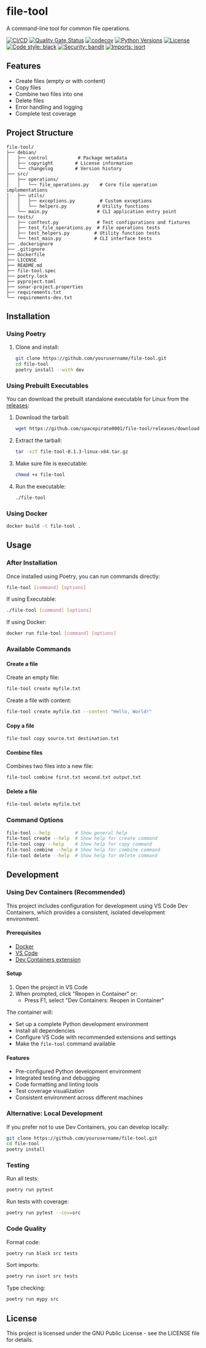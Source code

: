 # file-tool
A command-line tool for common file operations.

[![CI/CD](https://github.com/spacepirate0001/file-tool/actions/workflows/ci-cd.yml/badge.svg)](https://github.com/spacepirate0001/file-tool/actions/workflows/ci-cd.yml)
[![Quality Gate Status](https://sonarcloud.io/api/project_badges/measure?project=spacepirate0001_file-tool&metric=alert_status)](https://sonarcloud.io/summary/new_code?id=spacepirate0001_file-tool)
[![codecov](https://codecov.io/github/spacepirate0001/file-tool/graph/badge.svg?token=1442N8DE8H)](https://codecov.io/github/spacepirate0001/file-tool)
[![Python Versions](https://img.shields.io/badge/python-3.10%20%7C%203.11%20%7C%203.12-blue)](https://github.com/spacepirate0001/file-tool)
[![License](https://img.shields.io/github/license/spacepirate0001/file-tool)](https://github.com/spacepirate0001/file-tool/blob/main/LICENSE)
[![Code style: black](https://img.shields.io/badge/code%20style-black-000000.svg)](https://github.com/psf/black)
[![Security: bandit](https://img.shields.io/badge/security-bandit-yellow.svg)](https://github.com/PyCQA/bandit)
[![Imports: isort](https://img.shields.io/badge/%20imports-isort-%231674b1?style=flat&labelColor=ef8336)](https://pycqa.github.io/isort/)

## Features
- Create files (empty or with content)
- Copy files
- Combine two files into one
- Delete files
- Error handling and logging
- Complete test coverage

## Project Structure
```
file-tool/
├── debian/
│   ├── control           # Package metadata
│   ├── copyright        # License information
│   └── changelog        # Version history
├── src/
│   ├── operations/
│   │   └── file_operations.py    # Core file operation implementations
│   ├── utils/
│   │   ├── exceptions.py         # Custom exceptions
│   │   └── helpers.py           # Utility functions
│   └── main.py                  # CLI application entry point
├── tests/
│   ├── conftest.py              # Test configurations and fixtures
│   ├── test_file_operations.py  # File operations tests
│   ├── test_helpers.py         # Utility function tests
│   └── test_main.py            # CLI interface tests
├── .dockerignore
├── .gitignore
├── Dockerfile
├── LICENSE
├── README.md
├── file-tool.spec
├── poetry.lock
├── pyproject.toml
├── sonar-project.properties
├── requirements.txt
└── requirements-dev.txt
```

## Installation

### Using Poetry
1. Clone and install:
   ```bash
   git clone https://github.com/yourusername/file-tool.git
   cd file-tool
   poetry install --with dev
   ```

### Using Prebuilt Executables
You can download the prebuilt standalone executable for Linux from the [releases](https://github.com/spacepirate0001/file-tool/releases):

1. Download the tarball:
   ```bash
   wget https://github.com/spacepirate0001/file-tool/releases/download/v0.1.3/file-tool-0.1.3-linux-x64.tar.gz
   ```

2. Extract the tarball:
   ```bash
   tar -xzf file-tool-0.1.3-linux-x64.tar.gz
   ```

3. Make sure file is executable:
   ```bash
   chmod +x file-tool
   ```

4. Run the executable:
   ```bash
   ./file-tool
   ```

### Using Docker
```bash
docker build -t file-tool .
```

## Usage

### After Installation
Once installed using Poetry, you can run commands directly:
```bash
file-tool [command] [options]
```

If using Executable:
```bash
./file-tool [command] [options]
```

If using Docker:
```bash
docker run file-tool [command] [options]
```

### Available Commands

#### Create a file
Create an empty file:
```bash
file-tool create myfile.txt
```

Create a file with content:
```bash
file-tool create myfile.txt --content "Hello, World!"
```

#### Copy a file
```bash
file-tool copy source.txt destination.txt
```

#### Combine files
Combines two files into a new file:
```bash
file-tool combine first.txt second.txt output.txt
```

#### Delete a file
```bash
file-tool delete myfile.txt
```

### Command Options
```bash
file-tool --help         # Show general help
file-tool create --help  # Show help for create command
file-tool copy --help    # Show help for copy command
file-tool combine --help # Show help for combine command
file-tool delete --help  # Show help for delete command
```

## Development

### Using Dev Containers (Recommended)
This project includes configuration for development using VS Code Dev Containers, which provides a consistent, isolated development environment.

#### Prerequisites
- [Docker](https://www.docker.com/products/docker-desktop/)
- [VS Code](https://code.visualstudio.com/)
- [Dev Containers extension](https://marketplace.visualstudio.com/items?itemName=ms-vscode-remote.remote-containers)

#### Setup
1. Open the project in VS Code
2. When prompted, click "Reopen in Container" or:
   - Press F1, select "Dev Containers: Reopen in Container"

The container will:
- Set up a complete Python development environment
- Install all dependencies
- Configure VS Code with recommended extensions and settings
- Make the `file-tool` command available

#### Features
- Pre-configured Python development environment
- Integrated testing and debugging
- Code formatting and linting tools
- Test coverage visualization
- Consistent environment across different machines

### Alternative: Local Development
If you prefer not to use Dev Containers, you can develop locally:

```bash
git clone https://github.com/yourusername/file-tool.git
cd file-tool
poetry install
```

### Testing
Run all tests:
```bash
poetry run pytest
```

Run tests with coverage:
```bash
poetry run pytest --cov=src
```

### Code Quality
Format code:
```bash
poetry run black src tests
```

Sort imports:
```bash
poetry run isort src tests
```

Type checking:
```bash
poetry run mypy src
```

## License
This project is licensed under the GNU Public License - see the LICENSE file for details.
